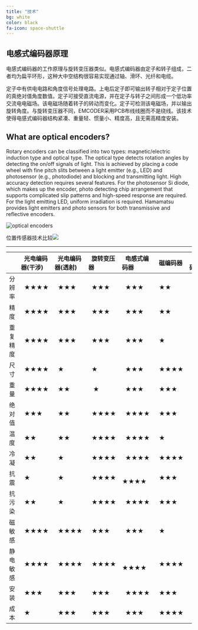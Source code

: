 ```yaml
---
title: "技术"
bg: white
color: black
fa-icon: space-shuttle
---
```




## 电感式编码器原理

电感式编码器的工作原理与旋转变压器类似。电感式编码器由定子和转子组成，二者均为扁平环形，这种大中空结构很容易实现通过轴、滑环、光纤和电缆。

定子中有供电电路和角度信号处理电路。上电后定子即可输出转子相对于定子位置的真绝对值角度数值。定子可接受直流电源，并在定子与转子之间形成一个低功率交流电电磁场。该电磁场随着转子的转动而变化。定子可检测该电磁场，并以输出旋转角度。与旋转变压器不同，EMCODER采用PCB布线线圈而不是绕线。该技术使得电感式编码器结构紧凑、重量轻、惯量小、精度高，且无需高精度安装。

## What are optical encoders?

Rotary encoders can be classified into two types: magnetic/electric induction type and optical type. The optical type detects rotation angles by detecting the on/off signals of light. This is achieved by placing a code wheel with fine pitch slits between a light emitter (e.g., LED) and photosensor (e.g., photodiode) and blocking and transmitting light.
High accuracy detection requires several features. For the photosensor Si diode, which makes up the encoder, photo detecting chip arrangement that supports complicated slip patterns and high-speed response are required. For the light emitting LED, uniform irradiation is required. Hamamatsu provides light emitters and photo sensors for both transmissive and reflective encoders.

![optical encoders](https://www.hamamatsu.com/sp/ssd/application/encoder/encoder0_en.jpg)

位置传感器技术比较![](https://oksens.github.io/web2/img/Position-sensors-Technology-comparison.jpg)



<style> table { margin: auto; } </style>


-------------------------

|               |&nbsp;&nbsp;光电编码器(干涉) | &nbsp;&nbsp;光电编码器(透射) | &nbsp;&nbsp;旋转变压器 | &nbsp;&nbsp;电感式编码器 | &nbsp;&nbsp;磁编码器 | &nbsp;&nbsp;电容式编码器 |
| :-----------: | :-------------------- | :----------------- | :---- | :----------- | :------- | :----------- |
|    分辨率     |    &nbsp;&nbsp;★★★★         |       &nbsp;&nbsp;★★★        | &nbsp;&nbsp;★★★ |    &nbsp;&nbsp;★★★    |  &nbsp;&nbsp;★★   |    &nbsp;&nbsp;★★★  |
|     精度      |           &nbsp;&nbsp;★★★★           |         &nbsp;&nbsp;★★★       |   &nbsp;&nbsp;★★★   |      &nbsp;&nbsp;★★★    |    &nbsp;&nbsp;★★   |      &nbsp;&nbsp;★★★    |
|   重复精度    |&nbsp;&nbsp;★★★★           |         &nbsp;&nbsp;★★★       |   &nbsp;&nbsp;★★★   |      &nbsp;&nbsp;★★★    |    &nbsp;&nbsp;★     |      &nbsp;&nbsp;★★★    |
|     尺寸      |&nbsp;&nbsp;★★★★           |         &nbsp;&nbsp;★          |   &nbsp;&nbsp;★   |      &nbsp;&nbsp;★★★    |  &nbsp;&nbsp;★★★★   |      &nbsp;&nbsp;★★★    |
|     重量      |&nbsp;&nbsp;★★★★           |         &nbsp;&nbsp;★★        |  &nbsp;&nbsp; ★   |      &nbsp;&nbsp;★★★    |    &nbsp;&nbsp;★★★   |      &nbsp;&nbsp;★★★★    |
|    绝对值     |&nbsp;&nbsp;★★★           |         &nbsp;&nbsp;★★        |   &nbsp;&nbsp;★★★★   |      &nbsp;&nbsp;★★★★    |    &nbsp;&nbsp;★★★   |      &nbsp;&nbsp;★★★    |
|     温度      |&nbsp;&nbsp;★★           |         &nbsp;&nbsp;★★        |   &nbsp;&nbsp;★★★★   |      &nbsp;&nbsp;★★★★    |    &nbsp;&nbsp;★     |      &nbsp;&nbsp;★★★    |
| 冷凝 |&nbsp;&nbsp;★★           |         &nbsp;&nbsp;★          |   &nbsp;&nbsp;★★★★   |      &nbsp;&nbsp;★★★★    |  &nbsp;&nbsp;★★★★   |      &nbsp;&nbsp;★       |
|     抗震      |&nbsp;&nbsp;★           |         &nbsp;&nbsp;★          |   &nbsp;&nbsp;★★★★   |     &nbsp;&nbsp; ★★★★    |    &nbsp;&nbsp;★★★   |      &nbsp;&nbsp;★★    |
| 抗污染 |&nbsp;&nbsp;★★           |         &nbsp;&nbsp;★          |   &nbsp;&nbsp;★★★★   |      &nbsp;&nbsp;★★★★    |    &nbsp;&nbsp;★★★   |      &nbsp;&nbsp;★★★    |
|    磁敏感     |&nbsp;&nbsp;★★★★           |         &nbsp;&nbsp;★★★★      |   &nbsp;&nbsp;★★★   |      &nbsp;&nbsp;★★★    |    &nbsp;&nbsp;★     |      &nbsp;&nbsp;★★★★    |
|   静电敏感    |&nbsp;&nbsp;★★★★           |         &nbsp;&nbsp;★★★★      |   &nbsp;&nbsp;★★★★   |     &nbsp;&nbsp; ★★★★    |  &nbsp;&nbsp;★★★★   |      &nbsp;&nbsp;★       |
|     安装      |&nbsp;&nbsp;★★★           |         &nbsp;&nbsp;★★★      |   &nbsp;&nbsp;★★★   |      &nbsp;&nbsp;★★★★    |    &nbsp;&nbsp;★★★   |      &nbsp;&nbsp;★       |
|     成本      |&nbsp;&nbsp;★           | &nbsp;&nbsp;★★★      |   &nbsp;&nbsp;★★★   |&nbsp;&nbsp;★★★    |&nbsp;&nbsp;★★★★   |&nbsp;&nbsp;★★★    |

